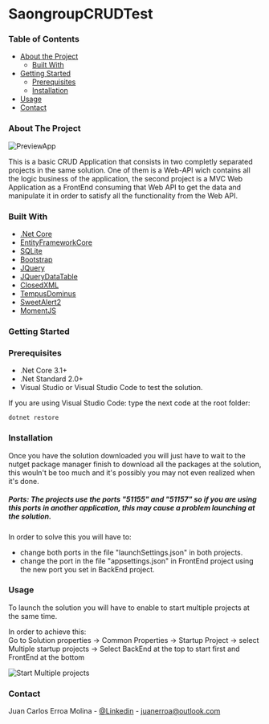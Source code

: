 # SaongroupCRUDTest

<!-- TABLE OF CONTENTS -->
### Table of Contents

* [About the Project](#about-the-project)
  * [Built With](#built-with)
* [Getting Started](#getting-started)
  * [Prerequisites](#prerequisites)
  * [Installation](#installation)
* [Usage](#usage)
* [Contact](#contact)


<!-- ABOUT THE PROJECT -->
### About The Project

![PreviewApp](https://snipboard.io/hoPXyq.jpg)

This is a basic CRUD Application that consists in two completly separated projects in the same solution. One of them is a Web-API wich contains 
all the logic business of the application, the second project is a MVC Web Application as a FrontEnd consuming that Web API to get the data and manipulate it
in order to satisfy all the functionality  from the Web API.

### Built With
* [.Net Core](https://dotnet.microsoft.com/download)
* [EntityFrameworkCore](https://www.nuget.org/packages/Microsoft.EntityFrameworkCore/5.0.0-rc.2.20475.6)
* [SQLite](https://www.nuget.org/packages/Microsoft.EntityFrameworkCore.Sqlite/5.0.0-rc.2.20475.6)
* [Bootstrap](https://getbootstrap.com)
* [JQuery](https://jquery.com)
* [JQueryDataTable](https://datatables.net/)
* [ClosedXML](https://www.nuget.org/packages/ClosedXML/)
* [TempusDominus](https://tempusdominus.github.io/bootstrap-4/)
* [SweetAlert2](https://sweetalert2.github.io/)
* [MomentJS](https://momentjs.com/)

<!-- GETTING STARTED -->
### Getting Started

### Prerequisites

* .Net Core 3.1+
* .Net Standard 2.0+
* Visual Studio or Visual Studio Code to test the solution.

If you are using Visual Studio Code: type the next code at the root folder:
```
dotnet restore
```
### Installation

Once you have the solution downloaded you will just have to wait to the nutget package manager finish to download all the 
packages at the solution, this wouln't be too much and it's possibly you may not even realized when it's done.

##### Ports:  The projects use the ports "51155" and "51157" so if you are using this ports in another application, this may cause a problem launching at the solution. 
In order to solve this you will have to: 
* change both ports in the file "launchSettings.json" in both projects.
* change the port in the file "appsettings.json" in FrontEnd project using the new port you set in BackEnd project.

<!-- USAGE EXAMPLES -->
### Usage

To launch the solution you will have to enable to start multiple projects at the same time.

In order to achieve this:  
Go to Solution properties → Common Properties → Startup Project →  select Multiple startup projects → Select BackEnd at the top to start first and FrontEnd at the bottom

![Start Multiple projects](https://snipboard.io/5DHIiJ.jpg)

<!-- CONTACT -->
### Contact

Juan Carlos Erroa Molina - [@Linkedin](https://www.linkedin.com/in/juan-erroa-3432131b8/) - juanerroa@outlook.com
